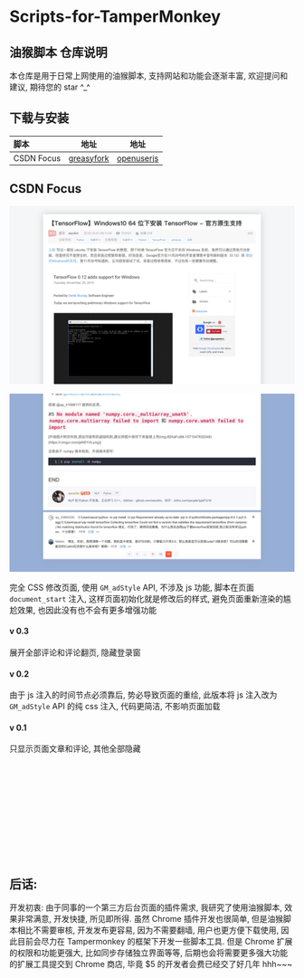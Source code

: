 # Scripts-for-TamperMonkey

## 油猴脚本 仓库说明

本仓库是用于日常上网使用的油猴脚本, 支持网站和功能会逐渐丰富, 欢迎提问和建议, 期待您的 star ^\_^

## 下载与安装

| 脚本       |                        地址                         |                              地址                              |
| :--------- | :-------------------------------------------------: | :------------------------------------------------------------: |
| CSDN Focus | [greasyfork](https://greasyfork.org/zh-CN/scripts/) | [openuserjs](https://openuserjs.org/scripts/Germxu/CSDN_Focus) |


## CSDN Focus

![头部](images/design.png) 

![评论](images/comment.png)

完全 CSS 修改页面, 使用 `GM_adStyle` API, 不涉及 js 功能, 脚本在页面 `document_start` 注入, 这样页面初始化就是修改后的样式, 避免页面重新渲染的尴尬效果, 也因此没有也不会有更多增强功能

#### v 0.3

展开全部评论和评论翻页, 隐藏登录窗

#### v 0.2

由于 js 注入的时间节点必须靠后, 势必导致页面的重绘, 此版本将 js 注入改为 `GM_adStyle` API 的纯 css 注入, 代码更简洁, 不影响页面加载

#### v 0.1

只显示页面文章和评论, 其他全部隐藏

&emsp;  
&emsp;  
&emsp;  
&emsp;  
&emsp;  
&emsp;  
&emsp;  
&emsp;  
&emsp;  
&emsp;

## 后话:

开发初衷: 由于同事的一个第三方后台页面的插件需求, 我研究了使用油猴脚本, 效果非常满意, 开发快捷, 所见即所得. 虽然 Chrome 插件开发也很简单, 但是油猴脚本相比不需要审核, 开发发布更容易, 因为不需要翻墙, 用户也更方便下载使用, 因此目前会尽力在 Tampermonkey 的框架下开发一些脚本工具. 但是 Chrome 扩展的权限和功能更强大, 比如同步存储独立界面等等, 后期也会将需要更多强大功能的扩展工具提交到 Chrome 商店, 毕竟 $5 的开发者会费已经交了好几年 hhh~~~
